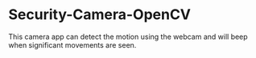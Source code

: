 # Security-Camera-OpenCV

This camera app can detect the motion using the webcam and will beep when significant movements are seen.
